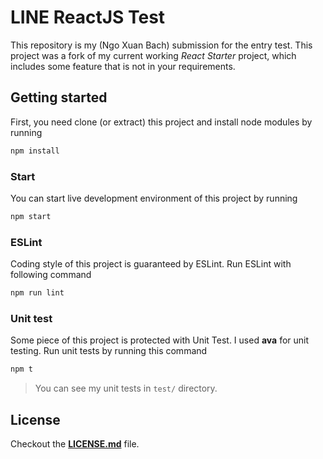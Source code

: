 LINE ReactJS Test
====

This repository is my (Ngo Xuan Bach) submission for the entry test.
This project was a fork of my current working *React Starter* project, which includes some feature that is not in your requirements.

## Getting started

First, you need clone (or extract) this project and install node modules by running

```sh
npm install
```

### Start

You can start live development environment of this project by running

```sh
npm start
```

### ESLint

Coding style of this project is guaranteed by ESLint. Run ESLint with following command

```sh
npm run lint
```

### Unit test

Some piece of this project is protected with Unit Test. I used **ava** for unit testing.
Run unit tests by running this command

```sh
npm t
```
> You can see my unit tests in `test/` directory.

## License

Checkout the [**LICENSE.md**](LICENSE.md) file.
